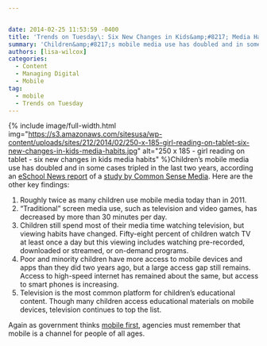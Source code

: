 ```yaml
---


date: 2014-02-25 11:53:59 -0400
title: 'Trends on Tuesday\: Six New Changes in Kids&amp;#8217; Media Habits'
summary: 'Children&amp;#8217;s mobile media use has doubled and in some cases tripled in the last two years, according an eSchool News report of a study by Common Sense Media. Here are the other key findings\: Roughly twice as'
authors: [lisa-wilcox]
categories:
  - Content
  - Managing Digital
  - Mobile
tag:
  - mobile
  - Trends on Tuesday
---
```



{% include image/full-width.html img="https://s3.amazonaws.com/sitesusa/wp-content/uploads/sites/212/2014/02/250-x-185-girl-reading-on-tablet-six-new-changes-in-kids-media-habits.jpg" alt="250 x 185 - girl reading on tablet - six new changes in kids media habits" %}Children&#8217;s mobile media use has doubled and in some cases tripled in the last two years, according an [eSchool News report](http://www.eschoolnews.com/2013/10/28/childrens-media-use-197/) of a [study by Common Sense Media](http://www.commonsensemedia.org/research/zero-to-eight-childrens-media-use-in-america-2013). Here are the other key findings:

  1. Roughly twice as many children use mobile media today than in 2011.
  2. “Traditional” screen media use, such as television and video games, has decreased by more than 30 minutes per day.
  3. Children still spend most of their media time watching television, but viewing habits have changed. Fifty-eight percent of children watch TV at least once a day but this viewing includes watching pre-recorded, downloaded or streamed, or on-demand programs.
  4. Poor and minority children have more access to mobile devices and apps than they did two years ago, but a large access gap still remains. Access to high-speed internet has remained about the same, but access to smart phones is increasing.
  5. Television is the most common platform for children’s educational content. Though many children access educational materials on mobile devices, television continues to top the list.

Again as government thinks [mobile first](https://digitalgov.sites.usa.gov/2013/09/30/mobile-first/ "Mobile First"), agencies must remember that mobile is a channel for people of all ages.